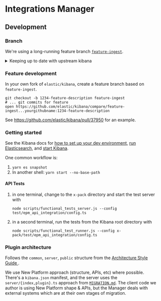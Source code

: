 # Integrations Manager

## Development
### Branch
We're using a long-running feature branch [`feature-ingest`](https://github.com/elastic/kibana/tree/feature-ingest). 

<details>
  <summary>Keeping up to date with upstream kibana</summary>

```bash
## checkout feature branch to your fork
git checkout -B feature-ingest origin/feature-ingest

## make sure your feature branch is current with upstream feature branch
git pull upstream feature-ingest

## pull in changes from upstream master
git pull upstream master

## push changes to your remote
git push origin

# Open a **DRAFT PR**. Normal PRs will re-notify authors of commits already merged
# Draft PR will trigger CI run. Once CI is green ...

## push your changes to upstream feature branch
git push upstream
```
</details>

### Feature development
In your own fork of `elastic/kibana`, create a feature branch based on `feature-ingest`.

```
git checkout -b 1234-feature-description feature-ingest
# ... git commits for feature
open https://github.com/elastic/kibana/compare/feature-ingest...yourgithubname:1234-feature-description
```

See https://github.com/elastic/kibana/pull/37950 for an example.

### Getting started
See the Kibana docs for [how to set up your dev environment](https://github.com/elastic/kibana/blob/master/CONTRIBUTING.md#setting-up-your-development-environment), [run Elasticsearch](https://github.com/elastic/kibana/blob/master/CONTRIBUTING.md#running-elasticsearch), and [start Kibana](https://github.com/elastic/kibana/blob/master/CONTRIBUTING.md#running-kibana).

One common workflow is:
 1. `yarn es snapshot`
 1. In another shell: `yarn start --no-base-path`

#### API Tests
  1. in one terminal, change to the `x-pack` directory and start the test server with
      ```shell
      node scripts/functional_tests_server.js --config test/epm_api_integration/config.ts
      ```

  1. in a second terminal, run the tests from the Kibana root directory with
      ```shell
      node scripts/functional_test_runner.js --config x-pack/test/epm_api_integration/config.ts
      ```
 
### Plugin architecture
Follows the `common`, `server`, `public` structure from the [Architecture Style Guide
](https://github.com/elastic/kibana/blob/master/style_guides/architecture_style_guide.md#file-and-folder-structure).

We use New Platform approach (structure, APIs, etc) where possible. There's a `kibana.json` manifest, and the server uses the `server/{index,plugin}.ts` approach from [`MIGRATION.md`](https://github.com/elastic/kibana/blob/master/src/core/MIGRATION.md#architecture). The client code we author is using New Platform shape & APIs, but the Manager deals with external systems which are at their own stages of migration.
